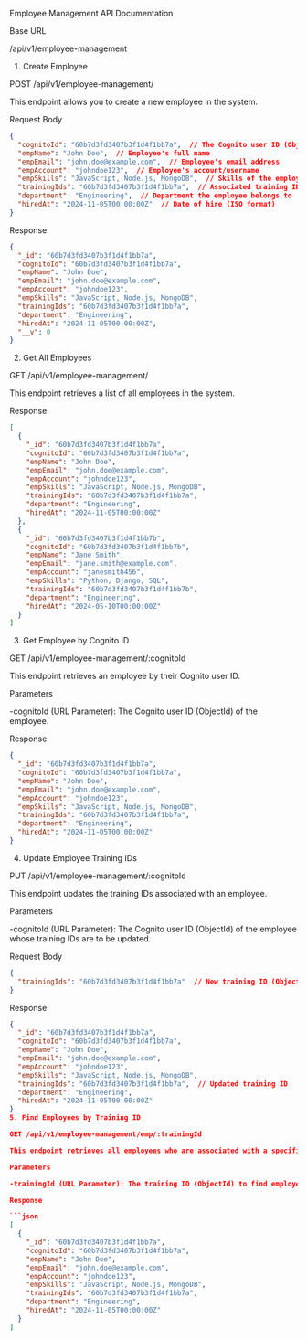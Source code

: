 Employee Management API Documentation

Base URL

/api/v1/employee-management

1. Create Employee

POST /api/v1/employee-management/

This endpoint allows you to create a new employee in the system.

Request Body

```json
{
  "cognitoId": "60b7d3fd3407b3f1d4f1bb7a",  // The Cognito user ID (ObjectId)
  "empName": "John Doe",  // Employee's full name
  "empEmail": "john.doe@example.com",  // Employee's email address
  "empAccount": "johndoe123",  // Employee's account/username
  "empSkills": "JavaScript, Node.js, MongoDB",  // Skills of the employee
  "trainingIds": "60b7d3fd3407b3f1d4f1bb7a",  // Associated training ID (ObjectId)
  "department": "Engineering",  // Department the employee belongs to
  "hiredAt": "2024-11-05T00:00:00Z"  // Date of hire (ISO format)
}

```

Response

```json
{
  "_id": "60b7d3fd3407b3f1d4f1bb7a",
  "cognitoId": "60b7d3fd3407b3f1d4f1bb7a",
  "empName": "John Doe",
  "empEmail": "john.doe@example.com",
  "empAccount": "johndoe123",
  "empSkills": "JavaScript, Node.js, MongoDB",
  "trainingIds": "60b7d3fd3407b3f1d4f1bb7a",
  "department": "Engineering",
  "hiredAt": "2024-11-05T00:00:00Z",
  "__v": 0
}

```
2. Get All Employees

GET /api/v1/employee-management/

This endpoint retrieves a list of all employees in the system.

Response

```json
[
  {
    "_id": "60b7d3fd3407b3f1d4f1bb7a",
    "cognitoId": "60b7d3fd3407b3f1d4f1bb7a",
    "empName": "John Doe",
    "empEmail": "john.doe@example.com",
    "empAccount": "johndoe123",
    "empSkills": "JavaScript, Node.js, MongoDB",
    "trainingIds": "60b7d3fd3407b3f1d4f1bb7a",
    "department": "Engineering",
    "hiredAt": "2024-11-05T00:00:00Z"
  },
  {
    "_id": "60b7d3fd3407b3f1d4f1bb7b",
    "cognitoId": "60b7d3fd3407b3f1d4f1bb7b",
    "empName": "Jane Smith",
    "empEmail": "jane.smith@example.com",
    "empAccount": "janesmith456",
    "empSkills": "Python, Django, SQL",
    "trainingIds": "60b7d3fd3407b3f1d4f1bb7b",
    "department": "Engineering",
    "hiredAt": "2024-05-10T00:00:00Z"
  }
]

```
3. Get Employee by Cognito ID

GET /api/v1/employee-management/:cognitoId

This endpoint retrieves an employee by their Cognito user ID.

Parameters

-cognitoId (URL Parameter): The Cognito user ID (ObjectId) of the employee.

Response

```json
{
  "_id": "60b7d3fd3407b3f1d4f1bb7a",
  "cognitoId": "60b7d3fd3407b3f1d4f1bb7a",
  "empName": "John Doe",
  "empEmail": "john.doe@example.com",
  "empAccount": "johndoe123",
  "empSkills": "JavaScript, Node.js, MongoDB",
  "trainingIds": "60b7d3fd3407b3f1d4f1bb7a",
  "department": "Engineering",
  "hiredAt": "2024-11-05T00:00:00Z"
}

```
4. Update Employee Training IDs

PUT /api/v1/employee-management/:cognitoId

This endpoint updates the training IDs associated with an employee.

Parameters

-cognitoId (URL Parameter): The Cognito user ID (ObjectId) of the employee whose training IDs are to be updated.

Request Body
```json
{
  "trainingIds": "60b7d3fd3407b3f1d4f1bb7a"  // New training ID (ObjectId)
}
```
Response
```json
{
  "_id": "60b7d3fd3407b3f1d4f1bb7a",
  "cognitoId": "60b7d3fd3407b3f1d4f1bb7a",
  "empName": "John Doe",
  "empEmail": "john.doe@example.com",
  "empAccount": "johndoe123",
  "empSkills": "JavaScript, Node.js, MongoDB",
  "trainingIds": "60b7d3fd3407b3f1d4f1bb7a",  // Updated training ID
  "department": "Engineering",
  "hiredAt": "2024-11-05T00:00:00Z"
}
5. Find Employees by Training ID

GET /api/v1/employee-management/emp/:trainingId

This endpoint retrieves all employees who are associated with a specific training ID.

Parameters

-trainingId (URL Parameter): The training ID (ObjectId) to find employees associated with.

Response

```json
[
  {
    "_id": "60b7d3fd3407b3f1d4f1bb7a",
    "cognitoId": "60b7d3fd3407b3f1d4f1bb7a",
    "empName": "John Doe",
    "empEmail": "john.doe@example.com",
    "empAccount": "johndoe123",
    "empSkills": "JavaScript, Node.js, MongoDB",
    "trainingIds": "60b7d3fd3407b3f1d4f1bb7a",
    "department": "Engineering",
    "hiredAt": "2024-11-05T00:00:00Z"
  }
]

```
